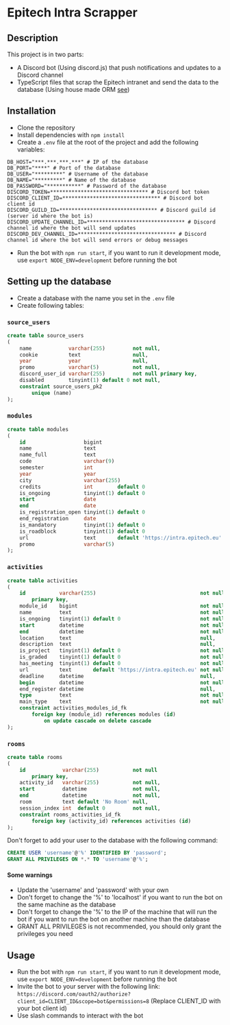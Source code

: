 # Epitech Intra Scrapper

## Description
This project is in two parts:
- A Discord bot (Using discord.js) that push notifications and updates to a Discord channel
- TypeScript files that scrap the Epitech intranet and send the data to the database (Using house made ORM [see](./src/sql/connector.ts))

## Installation
- Clone the repository
- Install dependencies with `npm install`
- Create a `.env` file at the root of the project and add the following variables:
```env
DB_HOST="***.***.***.***" # IP of the database
DB_PORT="****" # Port of the database
DB_USER="*********" # Username of the database
DB_NAME="*********" # Name of the database
DB_PASSWORD="***********" # Password of the database
DISCORD_TOKEN=******************************** # Discord bot token
DISCORD_CLIENT_ID=******************************** # Discord bot client id
DISCORD_GUILD_ID=******************************** # Discord guild id (server id where the bot is)
DISCORD_UPDATE_CHANNEL_ID=******************************** # Discord channel id where the bot will send updates
DISCORD_DEV_CHANNEL_ID=******************************** # Discord channel id where the bot will send errors or debug messages
```
- Run the bot with `npm run start`, if you want to run it development mode, use `export NODE_ENV=development` before running the bot

## Setting up the database
- Create a database with the name you set in the `.env` file
- Create following tables:
### `source_users`
```sql
create table source_users
(
    name            varchar(255)         not null,
    cookie          text                 null,
    year            year                 null,
    promo           varchar(5)           not null,
    discord_user_id varchar(255)         not null primary key,
    disabled        tinyint(1) default 0 not null,
    constraint source_users_pk2
        unique (name)
);
```

### `modules`
```sql
create table modules
(
    id                   bigint                                        not null primary key,
    name                 text                                          not null,
    name_full            text                                          not null,
    code                 varchar(9)                                    not null,
    semester             int                                           not null,
    year                 year                                          not null,
    city                 varchar(255)                                  not null,
    credits              int        default 0                          not null,
    is_ongoing           tinyint(1) default 0                          not null,
    start                date                                          not null,
    end                  date                                          not null,
    is_registration_open tinyint(1) default 0                          not null,
    end_registration     date                                          null,
    is_mandatory         tinyint(1) default 0                          not null,
    is_roadblock         tinyint(1) default 0                          not null,
    url                  text       default 'https://intra.epitech.eu' not null,
    promo                varchar(5)                                    not null
);
```

### `activities`
```sql
create table activities
(
    id           varchar(255)                                  not null
        primary key,
    module_id    bigint                                        not null,
    name         text                                          not null,
    is_ongoing   tinyint(1) default 0                          not null,
    start        datetime                                      not null,
    end          datetime                                      not null,
    location     text                                          null,
    description  text                                          null,
    is_project   tinyint(1) default 0                          not null,
    is_graded    tinyint(1) default 0                          not null,
    has_meeting  tinyint(1) default 0                          not null,
    url          text       default 'https://intra.epitech.eu' not null,
    deadline     datetime                                      null,
    begin        datetime                                      not null,
    end_register datetime                                      null,
    type         text                                          not null,
    main_type    text                                          not null,
    constraint activities_modules_id_fk
        foreign key (module_id) references modules (id)
            on update cascade on delete cascade
);
```
### `rooms`
```sql
create table rooms
(
    id            varchar(255)           not null
        primary key,
    activity_id   varchar(255)           not null,
    start         datetime               not null,
    end           datetime               not null,
    room          text default 'No Room' null,
    session_index int  default 0         not null,
    constraint rooms_activities_id_fk
        foreign key (activity_id) references activities (id)
);
```

Don't forget to add your user to the database with the following command:
```sql
CREATE USER 'username'@'%' IDENTIFIED BY 'password';
GRANT ALL PRIVILEGES ON *.* TO 'username'@'%';
```
#### Some warnings
- Update the 'username' and 'password' with your own
- Don't forget to change the '%' to 'localhost' if you want to run the bot on the same machine as the database
- Don't forget to change the '%' to the IP of the machine that will run the bot if you want to run the bot on another machine than the database
- GRANT ALL PRIVILEGES is not recommended, you should only grant the privileges you need

## Usage
- Run the bot with `npm run start`, if you want to run it development mode, use `export NODE_ENV=development` before running the bot
- Invite the bot to your server with the following link: `https://discord.com/oauth2/authorize?client_id=CLIENT_ID&scope=bot&permissions=8` (Replace CLIENT_ID with your bot client id)
- Use slash commands to interact with the bot

